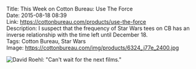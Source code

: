 Title: This Week on Cotton Bureau: Use The Force  
Date: 2015-08-18 08:39  
Link: https://cottonbureau.com/products/use-the-force  
Description: I suspect that the frequency of Star Wars tees on CB has an inverse relationship with the time left until December 18.  
Tags: Cotton Bureau, Star Wars  
Image: https://cottonbureau.com/img/products/6324_j77e_2400.jpg  

![David Roehl: "Can't wait for the next films."][1]

[1]: https://d.pr/i/jwWN+ "'Use The Force' on Cotton Bureau"